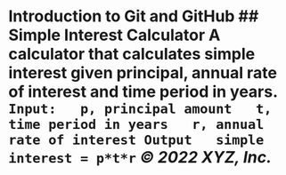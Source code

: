 
# Introduction to Git and GitHub ## Simple Interest Calculator A calculator that calculates simple interest given principal, annual rate of interest and time period in years. ``` Input:   p, principal amount   t, time period in years   r, annual rate of interest Output   simple interest = p*t*r ``` _© 2022 XYZ, Inc._
